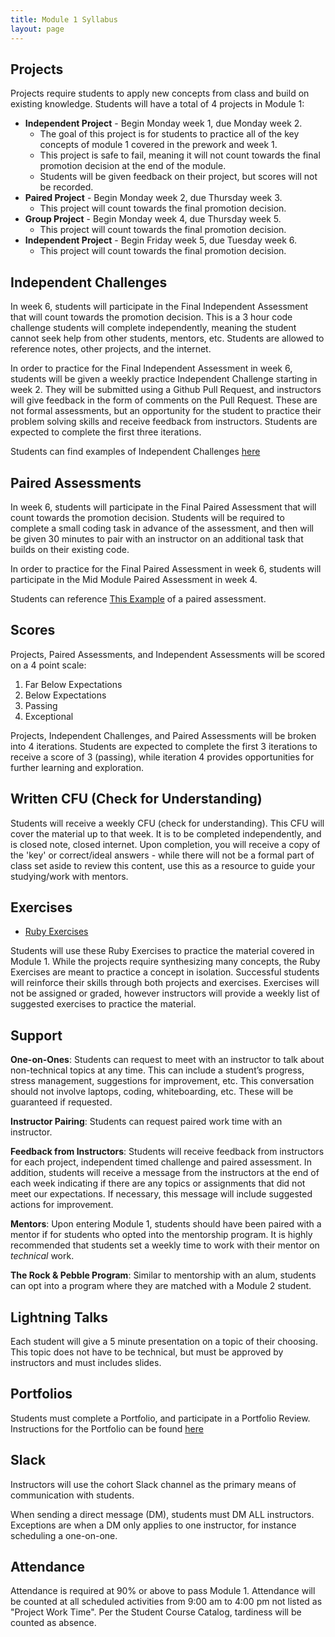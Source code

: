```yaml
---
title: Module 1 Syllabus
layout: page
---
```


## Projects

Projects require students to apply new concepts from class and build on existing knowledge. Students will have a total of 4 projects in Module 1:

* **Independent Project** - Begin Monday week 1, due Monday week 2.
  * The goal of this project is for students to practice all of the key concepts of module 1 covered in the prework and week 1.
  * This project is safe to fail, meaning it will not count towards the final promotion decision at the end of the module.
  * Students will be given feedback on their project, but scores will not be recorded.
* **Paired Project** - Begin Monday week 2, due Thursday week 3.
  * This project will count towards the final promotion decision.
* **Group Project** - Begin Monday week 4, due Thursday week 5.
  * This project will count towards the final promotion decision.
* **Independent Project** - Begin Friday week 5, due Tuesday week 6.
  * This project will count towards the final promotion decision.

## Independent Challenges

In week 6, students will participate in the Final Independent Assessment that will count towards the promotion decision. This is a 3 hour code challenge students will complete independently, meaning the student cannot seek help from other students, mentors, etc. Students are allowed to reference notes, other projects, and the internet.

In order to practice for the Final Independent Assessment in week 6, students will be given a weekly practice Independent Challenge starting in week 2. They will be submitted using a Github Pull Request, and instructors will give feedback in the form of comments on the Pull Request. These are not formal assessments, but an opportunity for the student to practice their problem solving skills and receive feedback from instructors. Students are expected to complete the first three iterations.

Students can find examples of Independent Challenges [here](./practice_assessments)

## Paired Assessments

In week 6, students will participate in the Final Paired Assessment that will count towards the promotion decision. Students will be required to complete a small coding task in advance of the assessment, and then will be given 30 minutes to pair with an instructor on an additional task that builds on their existing code.

In order to practice for the Final Paired Assessment in week 6, students will participate in the Mid Module Paired Assessment in week 4.

Students can reference [This Example](https://github.com/turingschool-examples/pets_and_customers) of a paired assessment.

## Scores

Projects, Paired Assessments, and Independent Assessments will be scored on a 4 point scale:

1. Far Below Expectations
2. Below Expectations
3. Passing
4. Exceptional

Projects, Independent Challenges, and Paired Assessments will be broken into 4 iterations. Students are expected to complete the first 3 iterations to receive a score of 3 (passing), while iteration 4 provides opportunities for further learning and exploration.

## Written CFU (Check for Understanding)

Students will receive a weekly CFU (check for understanding). This CFU will cover the material up to that week. It is to be completed independently, and is closed note, closed internet. Upon completion, you will receive a copy of the 'key' or correct/ideal answers - while there will not be a formal part of class set aside to review this content, use this as a resource to guide your studying/work with mentors.

## Exercises

- [Ruby Exercises](https://github.com/turingschool/ruby-exercises)

Students will use these Ruby Exercises to practice the material covered in Module 1. While the projects require synthesizing many concepts, the Ruby Exercises are meant to practice a concept in isolation. Successful students will reinforce their skills through both projects and exercises. Exercises will not be assigned or graded, however instructors will provide a weekly list of suggested exercises to practice the material.

## Support

**One-on-Ones**: Students can request to meet with an instructor to talk about non-technical topics at any time. This can include a student’s progress, stress management, suggestions for improvement, etc. This conversation should not involve laptops, coding, whiteboarding, etc. These will be guaranteed if requested.

**Instructor Pairing**: Students can request paired work time with an instructor.

**Feedback from Instructors**: Students will receive feedback from instructors for each project, independent timed challenge and paired assessment.  In addition, students will receive a message from the instructors at the end of each week indicating if there are any topics or assignments that did not meet our expectations. If necessary, this message will include suggested actions for improvement.

**Mentors**: Upon entering Module 1, students should have been paired with a mentor if for students who opted into the mentorship program. It is highly recommended that students set a weekly time to work with their mentor on _technical_ work.

**The Rock & Pebble Program**: Similar to mentorship with an alum, students can opt into a program where they are matched with a Module 2 student.

## Lightning Talks

Each student will give a 5 minute presentation on a topic of their choosing. This topic does not have to be technical, but must be approved by instructors and must includes slides.

## Portfolios

Students must complete a Portfolio, and participate in a Portfolio Review. Instructions for the Portfolio can be found [here](./portfolios)

## Slack

Instructors will use the cohort Slack channel as the primary means of communication with students.

When sending a direct message (DM), students must DM ALL instructors. Exceptions are when a DM only applies to one instructor, for instance scheduling a one-on-one.

## Attendance

Attendance is required at 90% or above to pass Module 1. Attendance will be counted at all scheduled activities from 9:00 am to 4:00 pm not listed as "Project Work Time". Per the Student Course Catalog, tardiness will be counted as absence.
